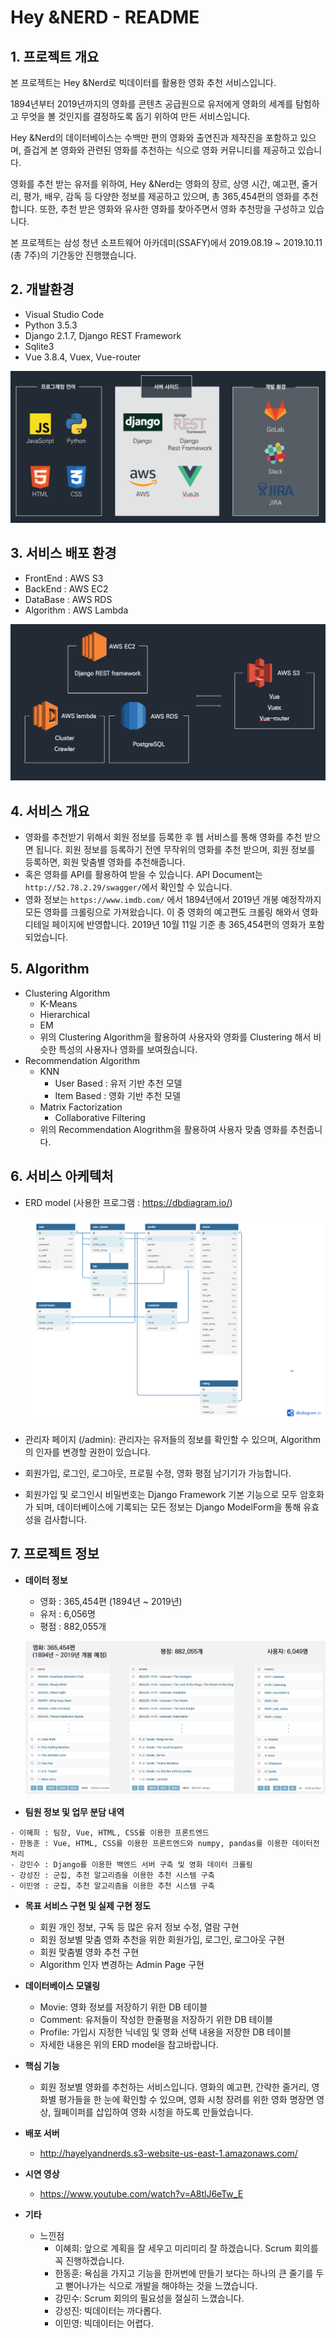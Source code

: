 # Hey &NERD - README
## 1. 프로젝트 개요
본 프로젝트는 Hey &Nerd로 빅데이터를 활용한 영화 추천 서비스입니다.

1894년부터 2019년까지의 영화를 콘텐츠 공급원으로 유저에게 영화의 세계를 탐험하고 무엇을 볼 것인지를 결정하도록 돕기 위하여 만든 서비스입니다.

Hey &Nerd의 데이터베이스는 수백만 편의 영화와 출연진과 제작진을 포함하고 있으며, 즐겁게 본 영화와 관련된 영화를 추천하는 식으로 영화 커뮤니티를 제공하고 있습니다.

영화를 추천 받는 유저를 위하여, Hey &Nerd는 영화의 장르, 상영 시간, 예고편, 줄거리, 평가, 배우, 감독 등 다양한 정보를 제공하고 있으며, 총 365,454편의 영화를 추천합니다. 또한, 추천 받은 영화와 유사한 영화를 찾아주면서 영화 추천망을 구성하고 있습니다.

본 프로젝트는 삼성 청년 소프트웨어 아카데미(SSAFY)에서 2019.08.19 ~ 2019.10.11 (총 7주)의 기간동안 진행했습니다.
## 2. 개발환경
- Visual Studio Code
- Python 3.5.3
- Django 2.1.7, Django REST Framework
- Sqlite3
- Vue 3.8.4, Vuex, Vue-router

![](./README_IMAGE/Skill.png)
## 3. 서비스 배포 환경
  - FrontEnd : AWS S3
  - BackEnd : AWS EC2
  - DataBase : AWS RDS
  - Algorithm : AWS Lambda

  ![](./README_IMAGE/Service_Architecture.png)
## 4. 서비스 개요
- 영화를 추천받기 위해서 회원 정보를 등록한 후 웹 서비스를 통해 영화를 추천 받으면 됩니다. 회원 정보를 등록하기 전엔 무작위의 영화를 추천 받으며, 회원 정보를 등록하면, 회원 맞춤별 영화를 추천해줍니다.
- 혹은 영화를 API를 활용하여 받을 수 있습니다. API Document는 `http://52.78.2.29/swagger/`에서 확인할 수 있습니다.
- 영화 정보는 `https://www.imdb.com/` 에서 1894년에서 2019년 개봉 예정작까지 모든 영화를 크롤링으로 가져왔습니다. 이 중 영화의 예고편도 크롤링 해와서 영화 디테일 페이지에 반영합니다. 2019년 10월 11일 기준 총 365,454편의 영화가 포함되었습니다.
## 5. Algorithm
- Clustering Algorithm
  - K-Means
  - Hierarchical
  - EM
  - 위의 Clustering Algorithm을 활용하여 사용자와 영화를 Clustering 해서 비슷한 특성의 사용자나 영화를 보여줬습니다.
- Recommendation Algorithm
  - KNN
    - User Based : 유저 기반 추천 모델
    - Item Based : 영화 기반 추천 모델
  - Matrix Factorization
    - Collaborative Filtering
  - 위의 Recommendation Alogrithm을 활용하여 사용자 맞춤 영화를 추천줍니다.
## 6. 서비스 아케텍처
- ERD model (사용한 프로그램 : https://dbdiagram.io/)

  ![](./README_IMAGE/ERD_Model.png)
- 관리자 페이지 (/admin): 관리자는 유저들의 정보를 확인할 수 있으며, Algorithm의 인자를 변경할 권한이 있습니다.
- 회원가입, 로그인, 로그아웃, 프로필 수정, 영화 평점 남기기가 가능합니다.
- 회원가입 및 로그인시 비밀번호는 Django Framework 기본 기능으로 모두 암호화가 되며, 데이터베이스에 기록되는 모든 정보는 Django ModelForm을 통해 유효성을 검사합니다.
## 7. 프로젝트 정보
- **데이터 정보**

  - 영화 : 365,454편 (1894년 ~ 2019년)
  - 유저 : 6,056명
  - 평점 : 882,055개

  ![](./README_IMAGE/Total_data.png)
- **팀원 정보 및 업무 분담 내역**
```
- 이혜희 : 팀장, Vue, HTML, CSS를 이용한 프론트엔드
- 한동훈 : Vue, HTML, CSS를 이용한 프론트엔드와 numpy, pandas를 이용한 데이터전처리
- 강민수 : Django를 이용한 백엔드 서버 구축 및 영화 데이터 크롤링
- 강성진 : 군집, 추천 알고리즘을 이용한 추천 시스템 구축
- 이민영 : 군집, 추천 알고리즘을 이용한 추천 시스템 구축
```
- **목표 서비스 구현 및 실제 구현 정도**
  - 회원 개인 정보, 구독 등 많은 유저 정보 수정, 열람 구현
  - 회원 정보별 맞춤 영화 추천을 위한 회원가입, 로그인, 로그아웃 구현
  - 회원 맞춤별 영화 추천 구현
  - Algorithm 인자 변경하는 Admin Page 구현

- **데이터베이스 모델링**

  - Movie: 영화 정보를 저장하기 위한 DB 테이블
  - Comment: 유저들이 작성한 한줄평을 저장하기 위한 DB 테이블
  - Profile: 가입시 지정한 닉네임 및 영화 선택 내용을 저장한 DB 테이블
  - 자세한 내용은 위의 ERD model을 참고바랍니다.

- **핵심 기능**
  - 회원 정보별 영화를 추천하는 서비스입니다. 영화의 예고편, 간략한 줄거리, 영화별 평가들을 한 눈에 확인할 수 있으며, 영화 시청 장려를 위한 영화 명장면 영상, 월페이퍼를 삽입하여 영화 시청을 하도록 만들었습니다.

- **배포 서버**
  - http://hayelyandnerds.s3-website-us-east-1.amazonaws.com/

- **시연 영상**
  - https://www.youtube.com/watch?v=A8tlJ6eTw_E

- **기타**
  - 느낀점
    - 이혜희: 앞으로 계획을 잘 세우고 미리미리 잘 하겠습니다. Scrum 회의를 꼭 진행하겠습니다.
    - 한동훈: 욕심을 가지고 기능을 한꺼번에 만들기 보다는 하나의 큰 줄기를 두고 뻗어나가는 식으로 개발을 해야하는 것을 느꼈습니다.
    - 강민수: Scrum 회의의 필요성을 절실히 느꼈습니다.
    - 강성진: 빅데이터는 까다롭다.
    - 이민영: 빅데이터는 어렵다.
